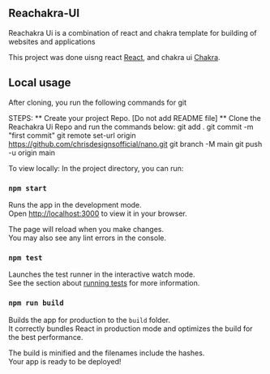 ## Reachakra-UI
Reachakra Ui is a combination of react and chakra template for building of websites and applications

This project was done uisng react [React](https://reactjs.org/), and chakra ui [Chakra](https://chakra-ui.com/).

## Local usage
After cloning, you run the following commands for git

STEPS:
** Create your project Repo. [Do not add README file]
** Clone the Reachakra Ui Repo and run the commands below:
git add .
git commit -m "first commit"
git remote set-url origin https://github.com/chrisdesignsofficial/nano.git
git branch -M main
git push -u origin main

To view locally:
In the project directory, you can run:

### `npm start`

Runs the app in the development mode.\
Open [http://localhost:3000](http://localhost:3000) to view it in your browser.

The page will reload when you make changes.\
You may also see any lint errors in the console.


### `npm test`

Launches the test runner in the interactive watch mode.\
See the section about [running tests](https://facebook.github.io/create-react-app/docs/running-tests) for more information.

### `npm run build`

Builds the app for production to the `build` folder.\
It correctly bundles React in production mode and optimizes the build for the best performance.

The build is minified and the filenames include the hashes.\
Your app is ready to be deployed!
